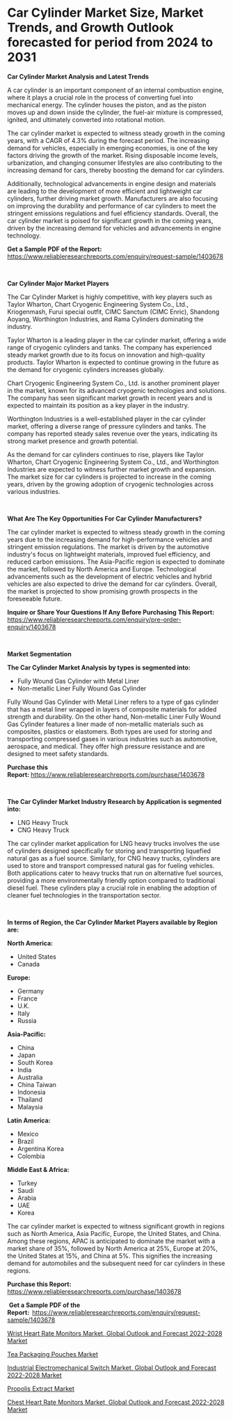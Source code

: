 <p><h1>Car Cylinder Market Size, Market Trends, and Growth Outlook forecasted for period from 2024 to 2031</h1></p><p><strong>Car Cylinder Market Analysis and Latest Trends</strong></p>
<p><p>A car cylinder is an important component of an internal combustion engine, where it plays a crucial role in the process of converting fuel into mechanical energy. The cylinder houses the piston, and as the piston moves up and down inside the cylinder, the fuel-air mixture is compressed, ignited, and ultimately converted into rotational motion.</p><p>The car cylinder market is expected to witness steady growth in the coming years, with a CAGR of 4.3% during the forecast period. The increasing demand for vehicles, especially in emerging economies, is one of the key factors driving the growth of the market. Rising disposable income levels, urbanization, and changing consumer lifestyles are also contributing to the increasing demand for cars, thereby boosting the demand for car cylinders.</p><p>Additionally, technological advancements in engine design and materials are leading to the development of more efficient and lightweight car cylinders, further driving market growth. Manufacturers are also focusing on improving the durability and performance of car cylinders to meet the stringent emissions regulations and fuel efficiency standards. Overall, the car cylinder market is poised for significant growth in the coming years, driven by the increasing demand for vehicles and advancements in engine technology.</p></p>
<p><strong>Get a Sample PDF of the Report:&nbsp;</strong> <a href="https://www.reliableresearchreports.com/enquiry/request-sample/1403678">https://www.reliableresearchreports.com/enquiry/request-sample/1403678</a></p>
<p>&nbsp;</p>
<p><strong>Car Cylinder Major Market Players</strong></p>
<p><p>The Car Cylinder Market is highly competitive, with key players such as Taylor Wharton, Chart Cryogenic Engineering System Co., Ltd., Kriogenmash, Furui special outfit, CIMC Sanctum (CIMC Enric), Shandong Aoyang, Worthington Industries, and Rama Cylinders dominating the industry.</p><p>Taylor Wharton is a leading player in the car cylinder market, offering a wide range of cryogenic cylinders and tanks. The company has experienced steady market growth due to its focus on innovation and high-quality products. Taylor Wharton is expected to continue growing in the future as the demand for cryogenic cylinders increases globally.</p><p>Chart Cryogenic Engineering System Co., Ltd. is another prominent player in the market, known for its advanced cryogenic technologies and solutions. The company has seen significant market growth in recent years and is expected to maintain its position as a key player in the industry.</p><p>Worthington Industries is a well-established player in the car cylinder market, offering a diverse range of pressure cylinders and tanks. The company has reported steady sales revenue over the years, indicating its strong market presence and growth potential.</p><p>As the demand for car cylinders continues to rise, players like Taylor Wharton, Chart Cryogenic Engineering System Co., Ltd., and Worthington Industries are expected to witness further market growth and expansion. The market size for car cylinders is projected to increase in the coming years, driven by the growing adoption of cryogenic technologies across various industries.</p></p>
<p>&nbsp;</p>
<p><strong>What Are The Key Opportunities For Car Cylinder Manufacturers?</strong></p>
<p><p>The car cylinder market is expected to witness steady growth in the coming years due to the increasing demand for high-performance vehicles and stringent emission regulations. The market is driven by the automotive industry's focus on lightweight materials, improved fuel efficiency, and reduced carbon emissions. The Asia-Pacific region is expected to dominate the market, followed by North America and Europe. Technological advancements such as the development of electric vehicles and hybrid vehicles are also expected to drive the demand for car cylinders. Overall, the market is projected to show promising growth prospects in the foreseeable future.</p></p>
<p><strong>Inquire or Share Your Questions If Any Before Purchasing This Report:</strong> <a href="https://www.reliableresearchreports.com/enquiry/pre-order-enquiry/1403678">https://www.reliableresearchreports.com/enquiry/pre-order-enquiry/1403678</a></p>
<p>&nbsp;</p>
<p><strong>Market Segmentation</strong></p>
<p><strong>The Car Cylinder Market Analysis by types is segmented into:</strong></p>
<p><ul><li>Fully Wound Gas Cylinder with Metal Liner</li><li>Non-metallic Liner Fully Wound Gas Cylinder</li></ul></p>
<p><p>Fully Wound Gas Cylinder with Metal Liner refers to a type of gas cylinder that has a metal liner wrapped in layers of composite materials for added strength and durability. On the other hand, Non-metallic Liner Fully Wound Gas Cylinder features a liner made of non-metallic materials such as composites, plastics or elastomers. Both types are used for storing and transporting compressed gases in various industries such as automotive, aerospace, and medical. They offer high pressure resistance and are designed to meet safety standards.</p></p>
<p><strong>Purchase this Report:&nbsp;</strong><a href="https://www.reliableresearchreports.com/purchase/1403678">https://www.reliableresearchreports.com/purchase/1403678</a></p>
<p>&nbsp;</p>
<p><strong>The Car Cylinder Market Industry Research by Application is segmented into:</strong></p>
<p><ul><li>LNG Heavy Truck</li><li>CNG Heavy Truck</li></ul></p>
<p><p>The car cylinder market application for LNG heavy trucks involves the use of cylinders designed specifically for storing and transporting liquefied natural gas as a fuel source. Similarly, for CNG heavy trucks, cylinders are used to store and transport compressed natural gas for fueling vehicles. Both applications cater to heavy trucks that run on alternative fuel sources, providing a more environmentally friendly option compared to traditional diesel fuel. These cylinders play a crucial role in enabling the adoption of cleaner fuel technologies in the transportation sector.</p></p>
<p>&nbsp;</p>
<p><strong>In terms of Region, the Car Cylinder Market Players available by Region are:</strong></p>
<p>
    <p> <strong> North America: </strong>
        <ul>
            <li>United States</li>
            <li>Canada</li>
        </ul>
        </p> 
    <p> <strong> Europe: </strong>
        <ul>
            <li>Germany</li>
            <li>France</li>
            <li>U.K.</li>
            <li>Italy</li>
            <li>Russia</li>
        </ul>
        </p> 
    <p> <strong> Asia-Pacific: </strong>
        <ul>
            <li>China</li>
            <li>Japan</li>
            <li>South Korea</li>
            <li>India</li>
            <li>Australia</li>
            <li>China Taiwan</li>
            <li>Indonesia</li>
            <li>Thailand</li>
            <li>Malaysia</li>
        </ul>
        </p> 
    <p> <strong> Latin America: </strong>
        <ul>
            <li>Mexico</li>
            <li>Brazil</li>
            <li>Argentina Korea</li>
            <li>Colombia</li>
        </ul>
        </p> 
    <p> <strong> Middle East & Africa: </strong>
        <ul>
            <li>Turkey</li>
            <li>Saudi</li>
            <li>Arabia</li>
            <li>UAE</li>
            <li>Korea</li>
        </ul>
    </p>
    </p>
<p><p>The car cylinder market is expected to witness significant growth in regions such as North America, Asia Pacific, Europe, the United States, and China. Among these regions, APAC is anticipated to dominate the market with a market share of 35%, followed by North America at 25%, Europe at 20%, the United States at 15%, and China at 5%. This signifies the increasing demand for automobiles and the subsequent need for car cylinders in these regions.</p></p>
<p><strong>Purchase this Report: </strong><a href="https://www.reliableresearchreports.com/purchase/1403678">https://www.reliableresearchreports.com/purchase/1403678</a></p>
<p>&nbsp;<strong>Get a Sample PDF of the Report:&nbsp;&nbsp;</strong><a href="https://www.reliableresearchreports.com/enquiry/request-sample/1403678">https://www.reliableresearchreports.com/enquiry/request-sample/1403678</a></p>
<p><strong></strong></p>
<p><p><a href="https://glittery-fuchsia-86a.notion.site/Wrist-Heart-Rate-Monitors-Market-Global-Outlook-and-Forecast-2022-2028-Market-Centers-on-Aspects-s-9b3da0fd30484d16bd6df6410dc35492">Wrist Heart Rate Monitors Market, Global Outlook and Forecast 2022-2028 Market</a></p><p><a href="https://view.publitas.com/reportprime-1/tea-packaging-pouches-market-size-market-trends-and-growth-outlook-forecasted-for-period-from-2024-to-2031/">Tea Packaging Pouches Market</a></p><p><a href="https://woozy-pyroraptor-a1f.notion.site/Industrial-Electromechanical-Switch-Market-Global-Outlook-and-Forecast-2022-2028-Market-Size-Marke-2d07234051fd403a8347dbdeac0af755">Industrial Electromechanical Switch Market, Global Outlook and Forecast 2022-2028 Market</a></p><p><a href="https://view.publitas.com/reportprime-1/propolis-extract-market-challenges-opportunities-and-growth-drivers-and-major-market-players-forecasted-for-period-from-2024-2031/">Propolis Extract Market</a></p><p><a href="https://bubble-tree-ea4.notion.site/Chest-Heart-Rate-Monitors-Market-Global-Outlook-and-Forecast-2022-2028-Market-Size-Market-Trends--e57f9bb6a2644d60b502007a7a67d642">Chest Heart Rate Monitors Market, Global Outlook and Forecast 2022-2028 Market</a></p></p>